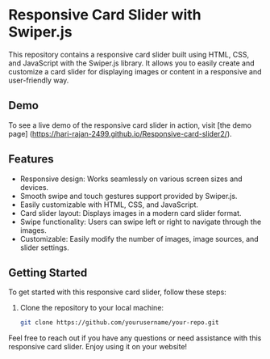 # Responsive Card Slider with Swiper.js

This repository contains a responsive card slider built using HTML, CSS, and JavaScript with the Swiper.js library. 
It allows you to easily create and customize a card slider for displaying images or content in a responsive and user-friendly way.

## Demo
To see a live demo of the responsive card slider in action, visit [the demo page] (https://hari-rajan-2499.github.io/Responsive-card-slider2/).

## Features
- Responsive design: Works seamlessly on various screen sizes and devices.
- Smooth swipe and touch gestures support provided by Swiper.js.
- Easily customizable with HTML, CSS, and JavaScript.
- Card slider layout: Displays images in a modern card slider format.
- Swipe functionality: Users can swipe left or right to navigate through the images.
- Customizable: Easily modify the number of images, image sources, and slider settings.

## Getting Started

To get started with this responsive card slider, follow these steps:

1. Clone the repository to your local machine:

   ```sh
   git clone https://github.com/yourusername/your-repo.git


Feel free to reach out if you have any questions or need assistance with this responsive card slider. Enjoy using it on your website!
